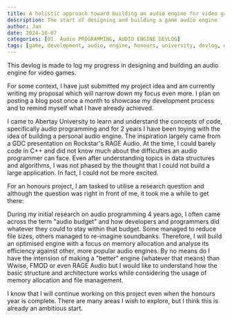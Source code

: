 ```yaml
---
title: A holistic approach toward building an audio engine for video games [Devlog 01]
description: The start of designing and building a game audio engine
author: Jan
date: 2024-10-07
categories: [01. Audio PROGRAMMING, AUDIO ENGINE DEVLOG]
tags: [game, development, audio, engine, honours, university, devlog, dsp, memory management]
---
```


This devlog is made to log my progress in designing and building an audio engine for video games.

For some context, I have just submitted my project idea and am currently writing my proposal which will narrow down my focus even more. 
I plan on posting a blog post once a month to showcase my development process and to remind myself what I have already achieved.

I came to Abertay University to learn and understand the concepts of code, specifically audio programming and for 2 years I have been toying with the idea of building a personal audio engine. The inspiration largely came from a GDC presentation on Rockstar's RAGE Audio. At the time, I could barely code in C++ and did not know much about the difficulties an audio programmer can face. Even after understanding topics in data structures and algorithms, I was not phased by the thought that I could not build a large application. In fact, I could not be more excited.

For an honours project, I am tasked to utilise a research question and although the question was right in front of me, it took me a while to get there:

During my initial research on audio programming 4 years ago, I often came across the term "audio budget" and how developers and programmers did whatever they could to stay within that budget. Some managed to reduce file sizes, others managed to re-imagine soundbanks. Therefore, I will build an optimised engine with a focus on memory allocation and analyse its efficiency against other, more popular audio engines. By no means do I have the intension of making a "better" engine (whatever that means) than Wwise, FMOD or even RAGE Audio but I would like to understand how the basic structure and architecture works while considering the usage of memory allocation and file management.

I know that I will continue working on this project even when the honours year is complete. There are many areas I wish to explore, but I think this is already an ambitious start.
